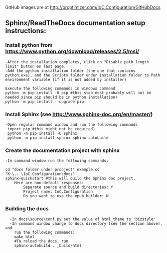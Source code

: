 GitHub images are at http://oroptimizer.com/IoC.Configuration/GitHubDocs

## Sphinx/ReadTheDocs documentation setup instructions:
### Install python from https://www.python.org/download/releases/2.5/msi/
	-After the installation completes, click on "Disable path length limit" button on last page.
	-Add the python installation folder (the one that contains python.exe), and the Scripts folder under installation folder to Path environment variable (if it is not added by installer)
    
    Execute the following commands in windows command
    python -m pip install -U pip #this step most probably will not be needed since pip should be in python installation)
    python -m pip install --upgrade pip
  
### Install Sphinx  (see http://www.sphinx-doc.org/en/master/)
    -Open regular command window and run the following commands
     import pip #this might not be required)
     python -m pip install -U sphinx
     python -m pip install sphinx sphinx-autobuild

### Create the documentation project with sphinx
    -In command window run the following commands:
    
    cd "docs folder under prooject" example cd "K:\...\IoC.Configuration\docs"
    sphinx-quickstart #this will build the Sphinx doc project. 
        Here are non-default responses:
            Separate source and build directories: Y
            Project name: IoC.Configuration
            Do you want to use the epub builder: N
### Building the docs

      -In docs\source\conf.py set the value of html_theme to 'bizstyle'
      -In command window change to docs directory (see the section above), and
        run the following commands:
        make html
        #To reload the docs, run 
        sphinx-autobuild . _build/html
        

